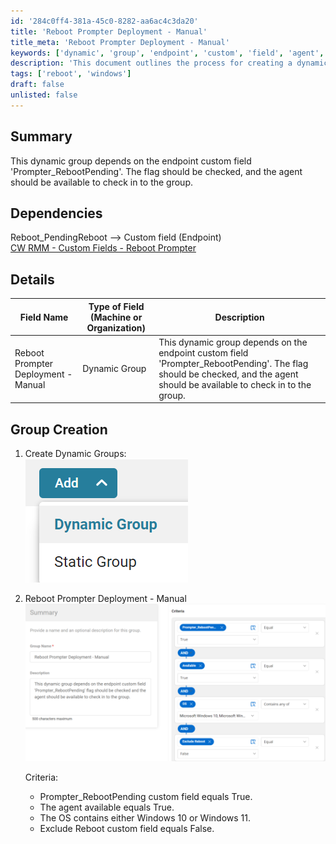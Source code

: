 ```yaml
---
id: '284c0ff4-381a-45c0-8282-aa6ac4c3da20'
title: 'Reboot Prompter Deployment - Manual'
title_meta: 'Reboot Prompter Deployment - Manual'
keywords: ['dynamic', 'group', 'endpoint', 'custom', 'field', 'agent', 'windows', 'criteria']
description: 'This document outlines the process for creating a dynamic group based on the endpoint custom field "Prompter_RebootPending". It details the dependencies, group creation steps, and criteria required for the group to function effectively.'
tags: ['reboot', 'windows']
draft: false
unlisted: false
---
```


## Summary

This dynamic group depends on the endpoint custom field 'Prompter_RebootPending'. The flag should be checked, and the agent should be available to check in to the group.

## Dependencies

Reboot_PendingReboot --> Custom field (Endpoint)  
[CW RMM - Custom Fields - Reboot Prompter](https://proval.itglue.com/DOC-5078775-15298950)  

## Details

| Field Name                          | Type of Field (Machine or Organization) | Description                                                                                                                                                      |
|-------------------------------------|-----------------------------------------|------------------------------------------------------------------------------------------------------------------------------------------------------------------|
| Reboot Prompter Deployment - Manual | Dynamic Group                          | This dynamic group depends on the endpoint custom field 'Prompter_RebootPending'. The flag should be checked, and the agent should be available to check in to the group. |

## Group Creation 

1. Create Dynamic Groups:  
   ![Image](../../../static/img/Reboot-Prompter-Deployment---Manual/image_1.png)

2. Reboot Prompter Deployment - Manual  
   ![Image](../../../static/img/Reboot-Prompter-Deployment---Manual/image_2.png)  

   Criteria:
   - Prompter_RebootPending custom field equals True.
   - The agent available equals True.
   - The OS contains either Windows 10 or Windows 11.
   - Exclude Reboot custom field equals False.
